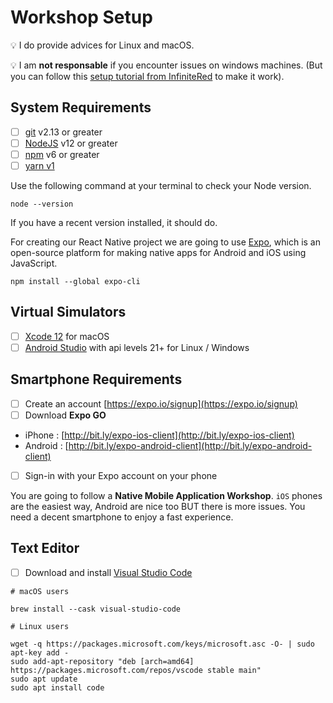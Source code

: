 # Workshop Setup

💡 I do provide advices for Linux and macOS.

💡 I am **not responsable** if you encounter issues on windows machines. (But you can follow this [setup tutorial from InfiniteRed](https://academy.infinite.red/p/installing-react-native-tutorial-on-windows-10/) to make it work).

## System Requirements

- [ ] [git](https://git-scm.com/) v2.13 or greater
- [ ] [NodeJS](https://nodejs.org/) v12 or greater
- [ ] [npm](https://www.npmjs.com/) v6 or greater
- [ ] [yarn v1](https://classic.yarnpkg.com/en/docs/install)

Use the following command at your terminal to check your Node version.

```console
node --version
```

If you have a recent version installed, it should do.

For creating our React Native project we are going to use [Expo](https://expo.io/), which is an open-source platform for making native apps for Android and iOS using JavaScript.

```console
npm install --global expo-cli
```

## Virtual Simulators

- [ ] [Xcode 12](https://apps.apple.com/fr/app/xcode/id497799835?mt=12) for macOS
- [ ] [Android Studio](https://developer.android.com/studio) with api levels 21+ for Linux / Windows

## Smartphone Requirements

- [ ]  Create an account [https://expo.io/signup](https://expo.io/signup)
- [ ]  Download **Expo GO**
  - iPhone : [http://bit.ly/expo-ios-client](http://bit.ly/expo-ios-client)
  - Android : [http://bit.ly/expo-android-client](http://bit.ly/expo-android-client)
- [ ]  Sign-in with your Expo account on your phone

You are going to follow a **Native Mobile Application Workshop**.
`iOS` phones are the easiest way, Android are nice too BUT there is more issues.
You need a decent smartphone to enjoy a fast experience.

## Text Editor

- [ ] Download and install [Visual Studio Code](https://code.visualstudio.com/)

```console
# macOS users

brew install --cask visual-studio-code
```

```console
# Linux users

wget -q https://packages.microsoft.com/keys/microsoft.asc -O- | sudo apt-key add -
sudo add-apt-repository "deb [arch=amd64] https://packages.microsoft.com/repos/vscode stable main"
sudo apt update
sudo apt install code
```
